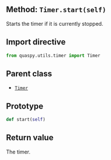 ## Method: <code>Timer.start(self)</code>
Starts the timer if it is currently stopped.

## Import directive
```python
from quaspy.utils.timer import Timer
```

## Parent class
- [<code>Timer</code>](../Timer.md)

## Prototype
```python
def start(self)
```

## Return value
The timer.

